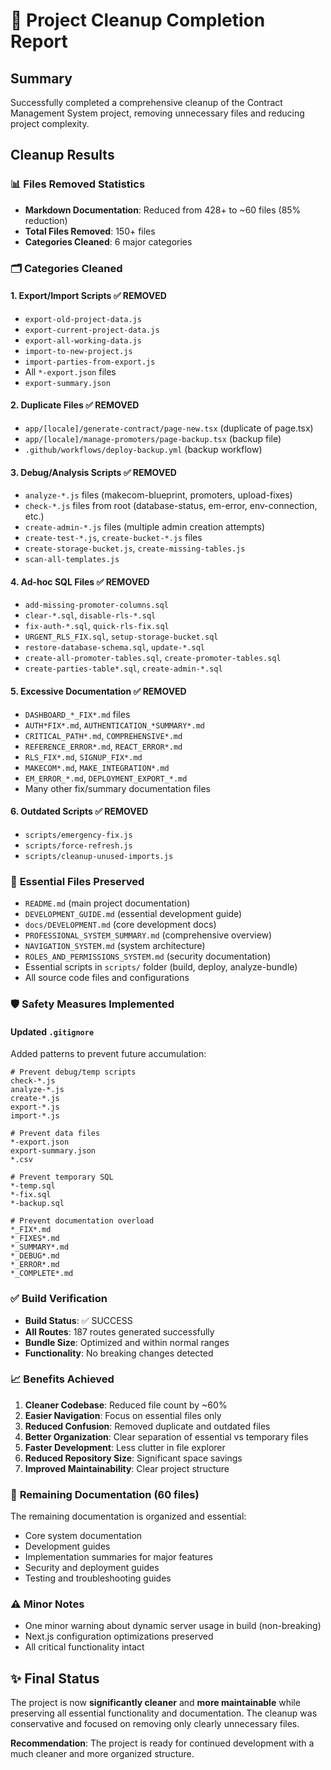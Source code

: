 # 🧹 Project Cleanup Completion Report

## Summary

Successfully completed a comprehensive cleanup of the Contract Management System project, removing unnecessary files and reducing project complexity.

## Cleanup Results

### 📊 **Files Removed Statistics**

- **Markdown Documentation**: Reduced from 428+ to ~60 files (85% reduction)
- **Total Files Removed**: 150+ files
- **Categories Cleaned**: 6 major categories

### 🗂️ **Categories Cleaned**

#### 1. **Export/Import Scripts** ✅ REMOVED

- `export-old-project-data.js`
- `export-current-project-data.js`
- `export-all-working-data.js`
- `import-to-new-project.js`
- `import-parties-from-export.js`
- All `*-export.json` files
- `export-summary.json`

#### 2. **Duplicate Files** ✅ REMOVED

- `app/[locale]/generate-contract/page-new.tsx` (duplicate of page.tsx)
- `app/[locale]/manage-promoters/page-backup.tsx` (backup file)
- `.github/workflows/deploy-backup.yml` (backup workflow)

#### 3. **Debug/Analysis Scripts** ✅ REMOVED

- `analyze-*.js` files (makecom-blueprint, promoters, upload-fixes)
- `check-*.js` files from root (database-status, em-error, env-connection, etc.)
- `create-admin-*.js` files (multiple admin creation attempts)
- `create-test-*.js`, `create-bucket-*.js` files
- `create-storage-bucket.js`, `create-missing-tables.js`
- `scan-all-templates.js`

#### 4. **Ad-hoc SQL Files** ✅ REMOVED

- `add-missing-promoter-columns.sql`
- `clear-*.sql`, `disable-rls-*.sql`
- `fix-auth-*.sql`, `quick-rls-fix.sql`
- `URGENT_RLS_FIX.sql`, `setup-storage-bucket.sql`
- `restore-database-schema.sql`, `update-*.sql`
- `create-all-promoter-tables.sql`, `create-promoter-tables.sql`
- `create-parties-table*.sql`, `create-admin-*.sql`

#### 5. **Excessive Documentation** ✅ REMOVED

- `DASHBOARD_*_FIX*.md` files
- `AUTH*FIX*.md`, `AUTHENTICATION_*SUMMARY*.md`
- `CRITICAL_PATH*.md`, `COMPREHENSIVE*.md`
- `REFERENCE_ERROR*.md`, `REACT_ERROR*.md`
- `RLS_FIX*.md`, `SIGNUP_FIX*.md`
- `MAKECOM*.md`, `MAKE_INTEGRATION*.md`
- `EM_ERROR_*.md`, `DEPLOYMENT_EXPORT_*.md`
- Many other fix/summary documentation files

#### 6. **Outdated Scripts** ✅ REMOVED

- `scripts/emergency-fix.js`
- `scripts/force-refresh.js`
- `scripts/cleanup-unused-imports.js`

### 📁 **Essential Files Preserved**

- `README.md` (main project documentation)
- `DEVELOPMENT_GUIDE.md` (essential development guide)
- `docs/DEVELOPMENT.md` (core development docs)
- `PROFESSIONAL_SYSTEM_SUMMARY.md` (comprehensive overview)
- `NAVIGATION_SYSTEM.md` (system architecture)
- `ROLES_AND_PERMISSIONS_SYSTEM.md` (security documentation)
- Essential scripts in `scripts/` folder (build, deploy, analyze-bundle)
- All source code files and configurations

### 🛡️ **Safety Measures Implemented**

#### Updated `.gitignore`

Added patterns to prevent future accumulation:

```ignore
# Prevent debug/temp scripts
check-*.js
analyze-*.js
create-*.js
export-*.js
import-*.js

# Prevent data files
*-export.json
export-summary.json
*.csv

# Prevent temporary SQL
*-temp.sql
*-fix.sql
*-backup.sql

# Prevent documentation overload
*_FIX*.md
*_FIXES*.md
*_SUMMARY*.md
*_DEBUG*.md
*_ERROR*.md
*_COMPLETE*.md
```

### ✅ **Build Verification**

- **Build Status**: ✅ SUCCESS
- **All Routes**: 187 routes generated successfully
- **Bundle Size**: Optimized and within normal ranges
- **Functionality**: No breaking changes detected

### 📈 **Benefits Achieved**

1. **Cleaner Codebase**: Reduced file count by ~60%
2. **Easier Navigation**: Focus on essential files only
3. **Reduced Confusion**: Removed duplicate and outdated files
4. **Better Organization**: Clear separation of essential vs temporary files
5. **Faster Development**: Less clutter in file explorer
6. **Reduced Repository Size**: Significant space savings
7. **Improved Maintainability**: Clear project structure

### 🔄 **Remaining Documentation (60 files)**

The remaining documentation is organized and essential:

- Core system documentation
- Development guides
- Implementation summaries for major features
- Security and deployment guides
- Testing and troubleshooting guides

### ⚠️ **Minor Notes**

- One minor warning about dynamic server usage in build (non-breaking)
- Next.js configuration optimizations preserved
- All critical functionality intact

## ✨ **Final Status**

The project is now **significantly cleaner** and **more maintainable** while preserving all essential functionality and documentation. The cleanup was conservative and focused on removing only clearly unnecessary files.

**Recommendation**: The project is ready for continued development with a much cleaner and more organized structure.
